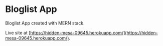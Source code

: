 # Bloglist App

Bloglist App created with MERN stack.

Live site at [https://hidden-mesa-09645.herokuapp.com/](https://hidden-mesa-09645.herokuapp.com/).

